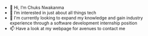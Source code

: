- 👋 Hi, I’m Chuks Nwakanma
- 👀 I’m interested in just about all things tech
- 🌱 I'm currently looking to expand my knowledge and gain industry experience through a software development internship position
- 📫 Have a look at my webpage for avenues to contact me

<!---
ChuksKN/ChuksKN is a ✨ special ✨ repository because its `README.md` (this file) appears on your GitHub profile.
You can click the Preview link to take a look at your changes.
--->

